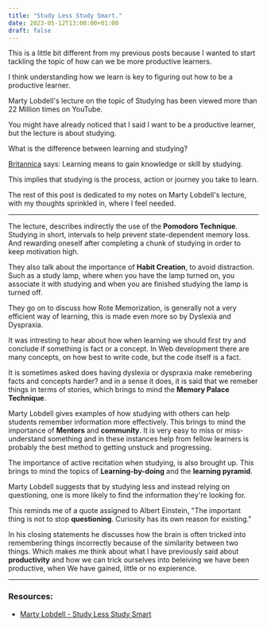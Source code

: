 ```yaml
---
title: "Study Less Study Smart."
date: 2023-05-12T13:00:00+01:00
draft: false
---
```


This is a little bit different from my previous posts because I wanted to start tackling the topic of how can we be more productive learners.

I think understanding how we learn is key to figuring out how to be a productive learner.

Marty Lobdell's lecture on the topic of Studying has been viewed more than 22 Million times on YouTube.

You might have already noticed that I said I want to be a productive learner, but the lecture is about studying.

What is the difference between learning and studying?

[Britannica](https://www.britannica.com/dictionary/eb/qa/How-to-Use-Learn-and-Study-) says: Learning means to gain knowledge or skill by studying.

This implies that studying is the process, action or journey you take to learn.

The rest of this post is dedicated to my notes on Marty Lobdell's lecture, with my thoughts sprinkled in, where I feel needed.

---

The lecture, describes indirectly the use of the **Pomodoro Technique**. Studying in short, intervals to help prevent state-dependent memory loss. And rewarding oneself after completing a chunk of studying in order to keep motivation high.

They also talk about the importance of **Habit Creation**, to avoid distraction. Such as a study lamp, where when you have the lamp turned on, you associate it with studying and when you are finished studying the lamp is turned off.

They go on to discuss how Rote Memorization, is generally not a very efficient way of learning, this is made even more so by Dyslexia and Dyspraxia. 

It was intresting to hear about how when learning we should first try and conclude if something is fact or a concept. In Web development there are many concepts, on how best to write code, but the code itself is a fact.

It is sometimes asked does having dyslexia or dyspraxia make remebering facts and concepts harder? and in a sense it does, it is said that we remeber things in terms of stories, which brings to mind the **Memory Palace Technique**.

Marty Lobdell gives examples of how studying with others can help students remember information more effectively. This brings to mind the importance of **Mentors** and **community**. It is very easy to miss or miss-understand something and in these instances help from fellow learners is probably the best method to getting unstuck and progressing.

The importance of active recitation when studying, is also brought up. This brings to mind the topics of **Learning-by-doing** and the **learning pyramid**.

Marty Lobdell suggests that by studying less and instead relying on questioning, one is more likely to find the information they're looking for.

This reminds me of a quote assigned to Albert Einstein, "The important thing is not to stop **questioning**. Curiosity has its own reason for existing."

In his closing statements he discusses how the brain is often tricked into remembering things incorrectly because of the similarity between two things. Which makes me think about what I have previously said about **productivity** and how we can trick ourselves into beleiving we have been productive, when We have gained, little or no expierence.

---

### Resources:

- [Marty Lobdell - Study Less Study Smart](https://www.youtube.com/watch?v=IlU-zDU6aQ0)
<!-- - [Summarize Tech](https://www.summarize.tech/) -->
